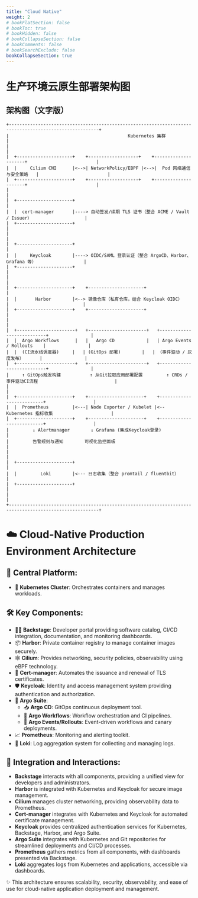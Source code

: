 ```yaml
---
title: "Cloud Native"
weight: 2
# bookFlatSection: false
# bookToc: true
# bookHidden: false
# bookCollapseSection: false
# bookComments: false
# bookSearchExclude: false
bookCollapseSection: true
---
```


# 生产环境云原生部署架构图

## 架构图（文字版）

```
+--------------------------------------------------------------------------------------------------------+
|                                             Kubernetes 集群                                             |
|                                                                                                        |
|  +---------------------+    +-------------------+    +---------------------+                          |
|  |     Cilium CNI      |<-->| NetworkPolicy/EBPF |<-->|  Pod 网络通信与安全策略   |                          |
|  +---------------------+    +-------------------+    +---------------------+                          |
|                                                                                                        |
|  +---------------------+                                                                           |
|  |  cert-manager       |----> 自动签发/续期 TLS 证书（整合 ACME / Vault / Issuer）                    |
|  +---------------------+                                                                           |
|                                                                                                        |
|  +---------------------+                                                                           |
|  |     Keycloak        |----> OIDC/SAML 登录认证（整合 ArgoCD、Harbor、Grafana 等）                  |
|  +---------------------+                                                                           |
|                                                                                                        |
|  +---------------------+    +---------------------+                                                  |
|  |       Harbor        |<--> 镜像仓库（私有仓库，结合 Keycloak OIDC）      |                            |
|  +---------------------+    +---------------------+                                                  |
|                                                                                                        |
|  +----------------------+   +----------------------+   +---------------------------+                |
|  |  Argo Workflows      |   |   Argo CD            |   | Argo Events / Rollouts    |                |
|  |  (CI流水线调度器)     |   | (GitOps 部署)        |   | （事件驱动 / 灰度发布）      |                |
|  +----------------------+   +----------------------+   +---------------------------+                |
|     ↑ GitOps触发构建           ↑ 从Git拉取应用部署配置         ↑ CRDs / 事件驱动CI流程                             |
|                                                                                                        |
|  +---------------------+    +---------------------+    +--------------------------+                  |
|  |  Prometheus         |<---| Node Exporter / Kubelet |<-- Kubernetes 指标收集                      |
|  +---------------------+    +---------------------+    +--------------------------+                  |
|         ↓ Alertmanager        ↓ Grafana (集成Keycloak登录)                                          |
|         告警规则与通知        可视化监控面板                                                         |
|                                                                                                        |
|  +---------------------+                                                                           |
|  |         Loki        |<--- 日志收集（整合 promtail / fluentbit）                                   |
|  +---------------------+                                                                           |
|                                                                                                        |
+--------------------------------------------------------------------------------------------------------+
```

# ☁️ Cloud-Native Production Environment Architecture

## 🧩 Central Platform:
- 🧱 **Kubernetes Cluster**: Orchestrates containers and manages workloads.

## 🛠️ Key Components:
- 🧑‍💻 **Backstage**: Developer portal providing software catalog, CI/CD integration, documentation, and monitoring dashboards.
- 📦 **Harbor**: Private container registry to manage container images securely.
- 🕸️ **Cilium**: Provides networking, security policies, observability using eBPF technology.
- 🔐 **Cert-manager**: Automates the issuance and renewal of TLS certificates.
- 🛡️ **Keycloak**: Identity and access management system providing authentication and authorization.
- 🚀 **Argo Suite**:
    - 📥 **Argo CD**: GitOps continuous deployment tool.
    - 🔁 **Argo Workflows**: Workflow orchestration and CI pipelines.
    - 🧲 **Argo Events/Rollouts**: Event-driven workflows and canary deployments.
- 📈 **Prometheus**: Monitoring and alerting toolkit.
- 📄 **Loki**: Log aggregation system for collecting and managing logs.

## 🔗 Integration and Interactions:
- **Backstage** interacts with all components, providing a unified view for developers and administrators.
- **Harbor** is integrated with Kubernetes and Keycloak for secure image management.
- **Cilium** manages cluster networking, providing observability data to Prometheus.
- **Cert-manager** integrates with Kubernetes and Keycloak for automated certificate management.
- **Keycloak** provides centralized authentication services for Kubernetes, Backstage, Harbor, and Argo Suite.
- **Argo Suite** integrates with Kubernetes and Git repositories for streamlined deployments and CI/CD processes.
- **Prometheus** gathers metrics from all components, with dashboards presented via Backstage.
- **Loki** aggregates logs from Kubernetes and applications, accessible via dashboards.

✨ This architecture ensures scalability, security, observability, and ease of use for cloud-native application deployment and management.
